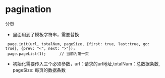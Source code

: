 # pagination
分页
- 里面用到了模板字符串，需要替换

```
 page.init(url, totalNum, pageSize, {first: true, last:true, go: true}, {prev: "<", next: ">"});
 page.pageList(1);		// 当前为第一页
```
- 初始化需要传入三个必须参数，url：请求的url地址,totalNum：总数据条数, pageSize: 每页的数据条数